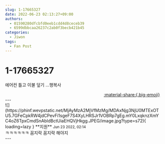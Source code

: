 ```yaml
---
slug: 1-17665327
date: 2022-06-23 02:13:27+09:00
authors:
  - 01590280dfcbfd0eeb1cdd4d8ceceb39
  - 6599dbbcaa26237c2ab0f3becb421b45
categories:
  - Jiwon
tags:
  - Fan Post
---
```


# 1-17665327

<div class="post-container" markdown="1">
<div class="content-container md-sidebar__scrollwrap" markdown="1">

에어컨 틀고 이불 덮기 ...행복사

</div>
</div>

<div style="text-align: right;" markdown="1">
<a href="https://weverse.io/fromis9/fanpost/1-17665327" style="text-align: right;">:material-share:{.big-emoji}</a>
</div>
---

<div class="comments-container md-sidebar__scrollwrap" markdown="1">
<div class="comment" markdown="1">
<div class='id-container' markdown="1">
![](https://phinf.wevpstatic.net/MjAyMzA2MjVfMzMg/MDAxNjg3NjU0MTExOTU5.7GFeCpkRW4jdCPevFi1sgeF7S4XyLHRSJr1VOBRp7gEg.mY0LxqknzXmYC4oZ6TpxCmdSnAbldBctUiaEHQVjHkgg.JPEG/image.jpg?type=s72){ loading=lazy }
**<span class="artist">지원</span>** <small>Jun 23 2022, 02:14</small><br>
</div>
<div class='comment-body' markdown="1">
ㅋㅋㅋㅋㅋㅋ 꼼지락 꼼지락 해야지
</div>
</div>
</div>
---
